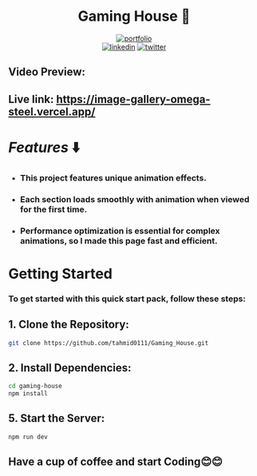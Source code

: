 # <div align="center"> Gaming House 🤖</div>

<div align="center">
  
  [![portfolio](https://img.shields.io/badge/my_portfolio-FFFF00?style=for-the-badge&logo=ko-fi&logoColor=black)](https://tahmid0111.github.io/Portfolio_Website_html5/)     
  [![linkedin](https://img.shields.io/badge/linkedin-0A66C2?style=for-the-badge&logo=linkedin&logoColor=white)](https://www.linkedin.com/in/tahmid-emam/)
  [![twitter](https://img.shields.io/badge/twitter-1DA1F2?style=for-the-badge&logo=twitter&logoColor=white)](https://x.com/tahmid_emam)
  
</div>

## <div>Video Preview: </div>

## <div>Live link: https://image-gallery-omega-steel.vercel.app/</div>

# _Features_ ⬇️

- ### This project features unique animation effects.

- ### Each section loads smoothly with animation when viewed for the first time.

- ### Performance optimization is essential for complex animations, so I made this page fast and efficient.

# Getting Started

### To get started with this quick start pack, follow these steps:

## 1. Clone the Repository:

```bash
git clone https://github.com/tahmid0111/Gaming_House.git
```

## 2. Install Dependencies:

```bash
cd gaming-house
npm install
```

## 5. Start the Server:

```bash
npm run dev
```

## Have a cup of coffee and start Coding😊😊
